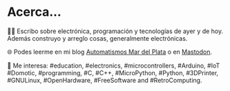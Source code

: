 # Acerca...

✍🏻 Escribo sobre electrónica, programación y tecnologías de ayer y de hoy. Además construyo y arreglo cosas, generalmente electrónicas. 

🌐 Podes leerme en mi blog [Automatismos Mar del Plata](https://www.automatismos-mdq.com.ar) o en [Mastodon](https://mastodon.online/@lmtreser).

👀 Me interesa: #education, #electronics, #microcontrollers, #Arduino, #IoT #Domotic, #programming, #C, #C++, #MicroPython, #Python, #3DPrinter, #GNULinux, #OpenHardware, #FreeSoftware and #RetroComputing.
